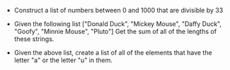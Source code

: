 - Construct a list of numbers between 0 and 1000 that are divisible by 33

- Given the following list
["Donald Duck", "Mickey Mouse", "Daffy Duck", "Goofy", "Minnie Mouse", "Pluto"]
Get the sum of all of the lengths of these strings.

- Given the above list, create a list of all of the elements that have the letter "a" or the letter "u" in them.